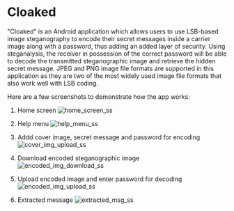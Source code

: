 # Cloaked
"Cloaked" is an Android application which allows users to use LSB-based image steganography to encode their secret messages inside a carrier image along with a password, thus adding an added layer of security. Using steganalysis, the receiver in possession of the correct password will be able to decode the transmitted steganographic image and retrieve the hidden secret message. JPEG and PNG image file formats are supported in this application as they are two of the most widely used image file formats that also work well with LSB coding.

Here are a few screenshots to demonstrate how the app works:

1. Home screen
![home_screen_ss](https://user-images.githubusercontent.com/67650122/204495093-86693738-4706-4f76-860e-daf94479ee6a.jpeg)

2. Help menu 
![help_menu_ss](https://user-images.githubusercontent.com/67650122/204495338-e668b4f2-6e11-4d0a-89fb-d9c8f4c98f27.jpeg)

3. Addd cover image, secret message and password for encoding
![cover_img_upload_ss](https://user-images.githubusercontent.com/67650122/204495779-8e8da462-7850-4b0d-b5b0-0aa642a89774.jpeg)

4. Download encoded steganographic image
![encoded_img_download_ss](https://user-images.githubusercontent.com/67650122/204495999-1c5b4052-7034-4aec-8c3f-952194b695d1.jpeg)

5. Upload encoded image and enter password for decoding
![encoded_img_upload_ss](https://user-images.githubusercontent.com/67650122/204496173-f5a6acd2-3ad5-4507-9361-cccb452fd34d.jpeg)

6. Extracted message
![extracted_msg_ss](https://user-images.githubusercontent.com/67650122/204496328-0c0d29f7-5575-4a10-96cc-82578bf4a6c8.jpeg)
